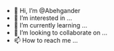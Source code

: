 - 👋 Hi, I’m @Abehgander
- 👀 I’m interested in ...
- 🌱 I’m currently learning ...
- 💞️ I’m looking to collaborate on ...
- 📫 How to reach me ...

<!---
Abehgander/Abehgander is a ✨ special ✨ repository because its `README.md` (this file) appears on your GitHub profile.
You can click the Preview link to take a look at your changes.
--->
